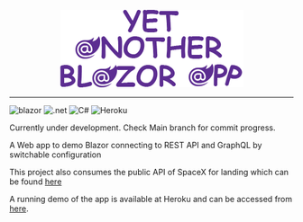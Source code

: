<p align="center">
    <img src="logoyaba.png">
</p>

---
![blazor](https://img.shields.io/badge/Blazor-512BD4?style=for-the-badge&logo=Blazor&logoColor=white)
![.net](https://img.shields.io/badge/.NET-512BD4?style=for-the-badge&logo=dotnet&logoColor=white)
![C#](https://img.shields.io/badge/C%23-239120?style=for-the-badge&logo=c-sharp&logoColor=white)
![Heroku](https://img.shields.io/badge/Heroku-430098?style=for-the-badge&logo=heroku&logoColor=white)

Currently under development. Check Main branch for commit progress.

A Web app to demo Blazor connecting to REST API and GraphQL by switchable configuration

This project also consumes the public API of SpaceX for landing which can be found [here](https://api.spacex.land/rest/)

A running demo of the app is available at Heroku and can be accessed from [here](https://yetanotherblazorapp.herokuapp.com/).

